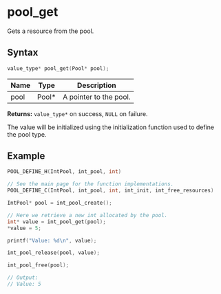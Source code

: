 # pool_get

Gets a resource from the pool.

## Syntax

```c
value_type* pool_get(Pool* pool);
```

| Name | Type | Description |
| --- | --- | --- |
| pool | Pool* | A pointer to the pool. |

**Returns:** `value_type*` on success, `NULL` on failure.

The value will be initialized using the initialization function used to define the pool type.

## Example

```c
POOL_DEFINE_H(IntPool, int_pool, int)

// See the main page for the function implementations.
POOL_DEFINE_C(IntPool, int_pool, int, int_init, int_free_resources) 

IntPool* pool = int_pool_create();

// Here we retrieve a new int allocated by the pool.
int* value = int_pool_get(pool);
*value = 5;

printf("Value: %d\n", value);

int_pool_release(pool, value);

int_pool_free(pool);

// Output:
// Value: 5
```